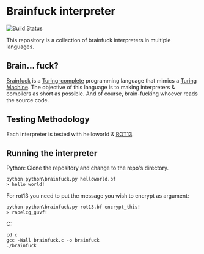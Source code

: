 Brainfuck interpreter
=====================
[![Build Status](https://travis-ci.org/AdrianTeng/brainfuck.svg?branch=master)](https://travis-ci.org/AdrianTeng/brainfuck)

This repository is a collection of brainfuck interpreters in multiple languages.

Brain... fuck?
--------------
[Brainfuck](http://en.wikipedia.org/wiki/Brainfuck#Brainfuck.27s_formal_.22parent_language.22) is a [Turing-complete](http://en.wikipedia.org/wiki/Turing_completeness) programming language that mimics a [Turing Machine](http://en.wikipedia.org/wiki/Turing_machine). The objective of this language is to making interpreters \& compilers as short as possible. And of course, brain-fucking whoever reads the source code.


Testing Methodology
-------------------
Each interpreter is tested with helloworld \& [ROT13](http://en.wikipedia.org/wiki/ROT13).


Running the interpreter
-----------------------
Python:
Clone the repository and change to the repo's directory.

    python python\brainfuck.py helloworld.bf
    > hello world!

For rot13 you need to put the message you wish to encrypt as argument:

    python python\brainfuck.py rot13.bf encrypt_this!
    > rapelcg_guvf!

C:

    cd c
    gcc -Wall brainfuck.c -o brainfuck
    ./brainfuck
